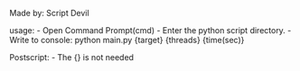 Made by: Script Devil

usage: - Open Command Prompt(cmd)
       - Enter the python script directory.
       - Write to console: python main.py {target} {threads} {time(sec)}
       
Postscript: - The {} is not needed
